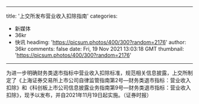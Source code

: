 
---
title: '上交所发布营业收入扣除指南'
categories: 
 - 新媒体
 - 36kr
 - 快讯
headimg: 'https://picsum.photos/400/300?random=2176'
author: 36kr
comments: false
date: Fri, 19 Nov 2021 13:03:18 GMT
thumbnail: 'https://picsum.photos/400/300?random=2176'
---

<div>   
为进一步明确财务类退市指标中营业收入扣除标准，规范相关信息披露，上交所制定了《上海证券交易所上市公司自律监管指南第2号—财务类退市指标：营业收入扣除》和《科创板上市公司信息披露业务指南第9号—财务类退市指标：营业收入扣除》，现予以发布，并自2021年11月19日起实施。（证券时报）  
</div>
            
